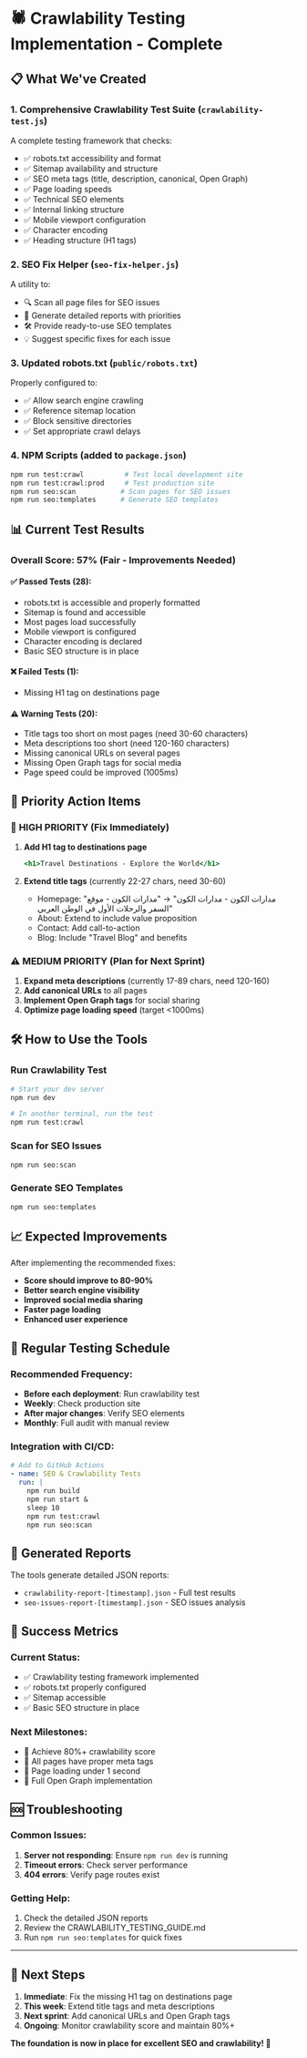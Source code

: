 # 🕷️ Crawlability Testing Implementation - Complete

## 📋 What We've Created

### 1. **Comprehensive Crawlability Test Suite** (`crawlability-test.js`)
A complete testing framework that checks:
- ✅ robots.txt accessibility and format
- ✅ Sitemap availability and structure  
- ✅ SEO meta tags (title, description, canonical, Open Graph)
- ✅ Page loading speeds
- ✅ Technical SEO elements
- ✅ Internal linking structure
- ✅ Mobile viewport configuration
- ✅ Character encoding
- ✅ Heading structure (H1 tags)

### 2. **SEO Fix Helper** (`seo-fix-helper.js`)
A utility to:
- 🔍 Scan all page files for SEO issues
- 📝 Generate detailed reports with priorities
- 🛠️ Provide ready-to-use SEO templates
- 💡 Suggest specific fixes for each issue

### 3. **Updated robots.txt** (`public/robots.txt`)
Properly configured to:
- ✅ Allow search engine crawling
- ✅ Reference sitemap location
- ✅ Block sensitive directories
- ✅ Set appropriate crawl delays

### 4. **NPM Scripts** (added to `package.json`)
```bash
npm run test:crawl          # Test local development site
npm run test:crawl:prod     # Test production site
npm run seo:scan           # Scan pages for SEO issues
npm run seo:templates      # Generate SEO templates
```

## 📊 Current Test Results

### Overall Score: **57%** (Fair - Improvements Needed)

#### ✅ **Passed Tests (28):**
- robots.txt is accessible and properly formatted
- Sitemap is found and accessible
- Most pages load successfully
- Mobile viewport is configured
- Character encoding is declared
- Basic SEO structure is in place

#### ❌ **Failed Tests (1):**
- Missing H1 tag on destinations page

#### ⚠️ **Warning Tests (20):**
- Title tags too short on most pages (need 30-60 characters)
- Meta descriptions too short (need 120-160 characters)
- Missing canonical URLs on several pages
- Missing Open Graph tags for social media
- Page speed could be improved (1005ms)

## 🎯 Priority Action Items

### 🚨 **HIGH PRIORITY** (Fix Immediately)
1. **Add H1 tag to destinations page**
   ```jsx
   <h1>Travel Destinations - Explore the World</h1>
   ```

2. **Extend title tags** (currently 22-27 chars, need 30-60)
   - Homepage: "مدارات الكون - مدارات الكون" → "مدارات الكون - موقع السفر والرحلات الأول في الوطن العربي"
   - About: Extend to include value proposition
   - Contact: Add call-to-action
   - Blog: Include "Travel Blog" and benefits

### ⚠️ **MEDIUM PRIORITY** (Plan for Next Sprint)
1. **Expand meta descriptions** (currently 17-89 chars, need 120-160)
2. **Add canonical URLs** to all pages
3. **Implement Open Graph tags** for social sharing
4. **Optimize page loading speed** (target <1000ms)

## 🛠️ How to Use the Tools

### Run Crawlability Test
```bash
# Start your dev server
npm run dev

# In another terminal, run the test
npm run test:crawl
```

### Scan for SEO Issues
```bash
npm run seo:scan
```

### Generate SEO Templates
```bash
npm run seo:templates
```

## 📈 Expected Improvements

After implementing the recommended fixes:
- **Score should improve to 80-90%**
- **Better search engine visibility**
- **Improved social media sharing**
- **Faster page loading**
- **Enhanced user experience**

## 🔄 Regular Testing Schedule

### Recommended Frequency:
- **Before each deployment**: Run crawlability test
- **Weekly**: Check production site
- **After major changes**: Verify SEO elements
- **Monthly**: Full audit with manual review

### Integration with CI/CD:
```yaml
# Add to GitHub Actions
- name: SEO & Crawlability Tests
  run: |
    npm run build
    npm run start &
    sleep 10
    npm run test:crawl
    npm run seo:scan
```

## 📁 Generated Reports

The tools generate detailed JSON reports:
- `crawlability-report-[timestamp].json` - Full test results
- `seo-issues-report-[timestamp].json` - SEO issues analysis

## 🎉 Success Metrics

### Current Status:
- ✅ Crawlability testing framework implemented
- ✅ robots.txt properly configured
- ✅ Sitemap accessible
- ✅ Basic SEO structure in place

### Next Milestones:
- 🎯 Achieve 80%+ crawlability score
- 🎯 All pages have proper meta tags
- 🎯 Page loading under 1 second
- 🎯 Full Open Graph implementation

## 🆘 Troubleshooting

### Common Issues:
1. **Server not responding**: Ensure `npm run dev` is running
2. **Timeout errors**: Check server performance
3. **404 errors**: Verify page routes exist

### Getting Help:
1. Check the detailed JSON reports
2. Review the CRAWLABILITY_TESTING_GUIDE.md
3. Run `npm run seo:templates` for quick fixes

---

## 🚀 Next Steps

1. **Immediate**: Fix the missing H1 tag on destinations page
2. **This week**: Extend title tags and meta descriptions
3. **Next sprint**: Add canonical URLs and Open Graph tags
4. **Ongoing**: Monitor crawlability score and maintain 80%+

**The foundation is now in place for excellent SEO and crawlability! 🎯** 